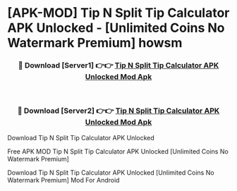 # [APK-MOD] Tip N Split Tip Calculator APK Unlocked - [Unlimited Coins No Watermark Premium] howsm



<div align="center">
<h3>🔴 Download [Server1] 👉👉 <a href="https://momento.my/?title=Tip_N_Split_Tip_Calculator_APK_Unlocked">Tip N Split Tip Calculator APK Unlocked Mod Apk</a></h3><br>

<h3>🔴 Download [Server2] 👉👉 <a href="https://momento.my/?title=Tip_N_Split_Tip_Calculator_APK_Unlocked">Tip N Split Tip Calculator APK Unlocked Mod Apk</a></h3>
</div>



Download Tip N Split Tip Calculator APK Unlocked 

Free APK MOD Tip N Split Tip Calculator APK Unlocked [Unlimited Coins No Watermark Premium]

Download Tip N Split Tip Calculator APK Unlocked [Unlimited Coins No Watermark Premium] Mod For Android
